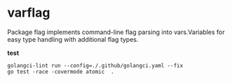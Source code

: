 # varflag

Package flag implements command-line flag parsing into vars.Variables for easy type handling with additional flag types.

**test**

```
golangci-lint run --config=./.github/golangci.yaml --fix
go test -race -covermode atomic  .
```